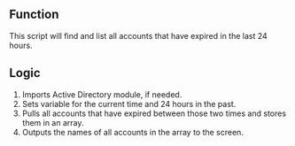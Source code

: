 ## Function

This script will find and list all accounts that have expired in the last 24 hours.

## Logic

1. Imports Active Directory module, if needed.
2. Sets variable for the current time and 24 hours in the past.
3. Pulls all accounts that have expired between those two times and stores them in an array.
4. Outputs the names of all accounts in the array to the screen.
